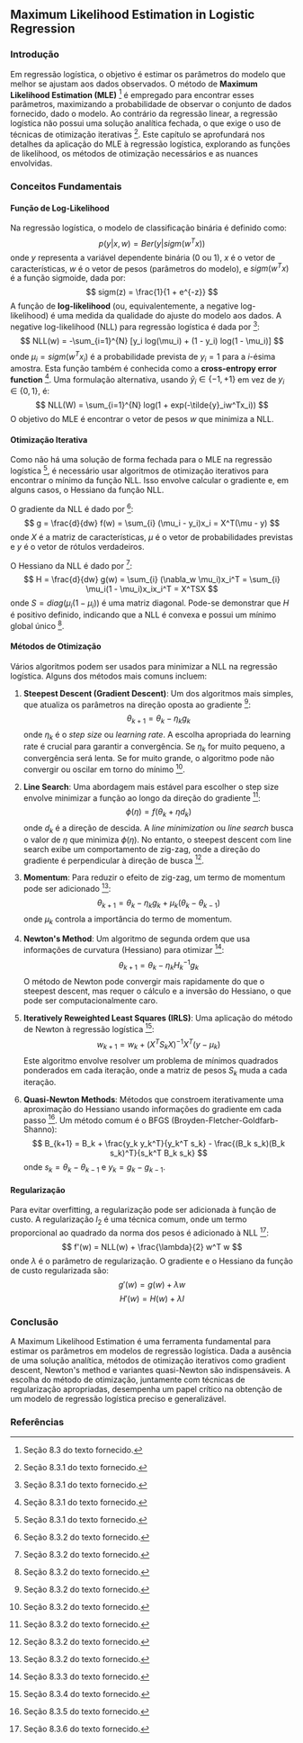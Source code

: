 ## Maximum Likelihood Estimation in Logistic Regression

### Introdução
Em regressão logística, o objetivo é estimar os parâmetros do modelo que melhor se ajustam aos dados observados. O método de **Maximum Likelihood Estimation (MLE)** [^1] é empregado para encontrar esses parâmetros, maximizando a probabilidade de observar o conjunto de dados fornecido, dado o modelo. Ao contrário da regressão linear, a regressão logística não possui uma solução analítica fechada, o que exige o uso de técnicas de otimização iterativas [^2]. Este capítulo se aprofundará nos detalhes da aplicação do MLE à regressão logística, explorando as funções de likelihood, os métodos de otimização necessários e as nuances envolvidas.

### Conceitos Fundamentais
#### Função de Log-Likelihood
Na regressão logística, o modelo de classificação binária é definido como:
$$ p(y|x, w) = Ber(y|sigm(w^Tx)) $$
onde $y$ representa a variável dependente binária (0 ou 1), $x$ é o vetor de características, $w$ é o vetor de pesos (parâmetros do modelo), e $sigm(w^Tx)$ é a função sigmoide, dada por:
$$ sigm(z) = \frac{1}{1 + e^{-z}} $$
A função de **log-likelihood** (ou, equivalentemente, a negative log-likelihood) é uma medida da qualidade do ajuste do modelo aos dados. A negative log-likelihood (NLL) para regressão logística é dada por [^2]:
$$ NLL(w) = -\sum_{i=1}^{N} [y_i log(\mu_i) + (1 - y_i) log(1 - \mu_i)] $$
onde $\mu_i = sigm(w^Tx_i)$ é a probabilidade prevista de $y_i = 1$ para a $i$-ésima amostra. Esta função também é conhecida como a **cross-entropy error function** [^2]. Uma formulação alternativa, usando $\tilde{y}_i \in \{-1, +1\}$ em vez de $y_i \in \{0, 1\}$, é:
$$ NLL(W) = \sum_{i=1}^{N} log(1 + exp(-\tilde{y}_iw^Tx_i)) $$
O objetivo do MLE é encontrar o vetor de pesos $w$ que minimiza a NLL.

#### Otimização Iterativa
Como não há uma solução de forma fechada para o MLE na regressão logística [^2], é necessário usar algoritmos de otimização iterativos para encontrar o mínimo da função NLL. Isso envolve calcular o gradiente e, em alguns casos, o Hessiano da função NLL.

O gradiente da NLL é dado por [^3]:
$$ g = \frac{d}{dw} f(w) = \sum_{i} (\mu_i - y_i)x_i = X^T(\mu - y) $$
onde $X$ é a matriz de características, $\mu$ é o vetor de probabilidades previstas e $y$ é o vetor de rótulos verdadeiros.

O Hessiano da NLL é dado por [^3]:
$$ H = \frac{d}{dw} g(w) = \sum_{i} (\nabla_w \mu_i)x_i^T = \sum_{i} \mu_i(1 - \mu_i)x_ix_i^T = X^TSX $$
onde $S = diag(\mu_i(1 - \mu_i))$ é uma matriz diagonal. Pode-se demonstrar que $H$ é positivo definido, indicando que a NLL é convexa e possui um mínimo global único [^3].

#### Métodos de Otimização
Vários algoritmos podem ser usados para minimizar a NLL na regressão logística. Alguns dos métodos mais comuns incluem:

1.  **Steepest Descent (Gradient Descent)**: Um dos algoritmos mais simples, que atualiza os parâmetros na direção oposta ao gradiente [^3]:
    $$     \theta_{k+1} = \theta_k - \eta_k g_k     $$
    onde $\eta_k$ é o *step size* ou *learning rate*. A escolha apropriada do learning rate é crucial para garantir a convergência. Se $\eta_k$ for muito pequeno, a convergência será lenta. Se for muito grande, o algoritmo pode não convergir ou oscilar em torno do mínimo [^3].

2.  **Line Search**: Uma abordagem mais estável para escolher o step size envolve minimizar a função ao longo da direção do gradiente [^4]:
    $$     \phi(\eta) = f(\theta_k + \eta d_k)     $$
    onde $d_k$ é a direção de descida. A *line minimization* ou *line search* busca o valor de $\eta$ que minimiza $\phi(\eta)$. No entanto, o steepest descent com line search exibe um comportamento de zig-zag, onde a direção do gradiente é perpendicular à direção de busca [^4].

3.  **Momentum**: Para reduzir o efeito de zig-zag, um termo de momentum pode ser adicionado [^4]:
    $$     \theta_{k+1} = \theta_k - \eta_k g_k + \mu_k (\theta_k - \theta_{k-1})     $$
    onde $\mu_k$ controla a importância do termo de momentum.

4.  **Newton's Method**: Um algoritmo de segunda ordem que usa informações de curvatura (Hessiano) para otimizar [^5]:
    $$     \theta_{k+1} = \theta_k - \eta_k H_k^{-1} g_k     $$
    O método de Newton pode convergir mais rapidamente do que o steepest descent, mas requer o cálculo e a inversão do Hessiano, o que pode ser computacionalmente caro.

5.  **Iteratively Reweighted Least Squares (IRLS)**: Uma aplicação do método de Newton à regressão logística [^6]:
    $$     w_{k+1} = w_k + (X^TS_kX)^{-1}X^T(y - \mu_k)     $$
    Este algoritmo envolve resolver um problema de mínimos quadrados ponderados em cada iteração, onde a matriz de pesos $S_k$ muda a cada iteração.

6.  **Quasi-Newton Methods**: Métodos que constroem iterativamente uma aproximação do Hessiano usando informações do gradiente em cada passo [^7]. Um método comum é o BFGS (Broyden-Fletcher-Goldfarb-Shanno):
    $$     B_{k+1} = B_k + \frac{y_k y_k^T}{y_k^T s_k} - \frac{(B_k s_k)(B_k s_k)^T}{s_k^T B_k s_k}     $$
    onde $s_k = \theta_k - \theta_{k-1}$ e $y_k = g_k - g_{k-1}$.

#### Regularização
Para evitar overfitting, a regularização pode ser adicionada à função de custo. A regularização $l_2$ é uma técnica comum, onde um termo proporcional ao quadrado da norma dos pesos é adicionado à NLL [^8]:
$$ f'(w) = NLL(w) + \frac{\lambda}{2} w^T w $$
onde $\lambda$ é o parâmetro de regularização. O gradiente e o Hessiano da função de custo regularizada são:
$$ g'(w) = g(w) + \lambda w $$
$$ H'(w) = H(w) + \lambda I $$

### Conclusão
A Maximum Likelihood Estimation é uma ferramenta fundamental para estimar os parâmetros em modelos de regressão logística. Dada a ausência de uma solução analítica, métodos de otimização iterativos como gradient descent, Newton's method e variantes quasi-Newton são indispensáveis. A escolha do método de otimização, juntamente com técnicas de regularização apropriadas, desempenha um papel crítico na obtenção de um modelo de regressão logística preciso e generalizável.

### Referências
[^1]: Seção 8.3 do texto fornecido.
[^2]: Seção 8.3.1 do texto fornecido.
[^3]: Seção 8.3.2 do texto fornecido.
[^4]: Seção 8.3.2 do texto fornecido.
[^5]: Seção 8.3.3 do texto fornecido.
[^6]: Seção 8.3.4 do texto fornecido.
[^7]: Seção 8.3.5 do texto fornecido.
[^8]: Seção 8.3.6 do texto fornecido.
<!-- END -->
